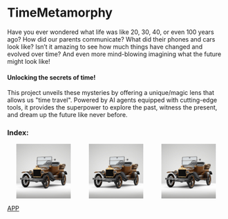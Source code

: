 # TimeMetamorphy

Have you ever wondered what life was like 20, 30, 40, or even 100 years ago? How did our parents communicate? What did their phones and cars look like? 
Isn’t it amazing to see how much things have changed and evolved over time? And even more mind-blowing imagining what the future might look like!

#### **Unlocking the secrets of time!**

This project unveils these mysteries by offering a unique/magic lens that allows us "time travel". Powered by AI agents equipped with cutting-edge tools, it provides the superpower to explore the past, witness the present, and dream up the future like never before.  

### Index:


<html lang="en">
<head>
    <meta charset="UTF-8">
    <meta name="viewport" content="width=device-width, initial-scale=1.0">
    <title>Side-by-Side GIFs</title>
    <style>
        .image-container {
            display: flex;
            justify-content: space-around;
            align-items: center;
        }
        .image-container img {
            width: 25%;
        }
    </style>
</head>
<body>
    <div class="image-container">
        <img src="https://github.com/AMfeta99/NLP_LLM/blob/main/AI_Agents/Object_Evolution_Generator/car_evolution.gif?raw=true" 
             alt="Past Evolution">
        <img src="https://github.com/AMfeta99/NLP_LLM/blob/main/AI_Agents/Object_Evolution_Generator/car_evolution.gif?raw=true" 
             alt="Present Evolution">
        <img src="https://github.com/AMfeta99/NLP_LLM/blob/main/AI_Agents/Object_Evolution_Generator/car_evolution.gif?raw=true" 
             alt="Future Evolution">
    </div>
</body>
</html>







[APP](https://huggingface.co/spaces/AMfeta99/Object_Evolution_Generator)

